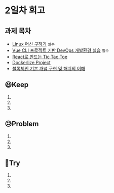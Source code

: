 # 2일차 회고

## 과제 목차
- [Linux 머신 구하기](Infra/Linux-머신-구하기) `필수`
- [Vue CLI 프로젝트 기반 DevOps 개발환경 실습](웹/Vue-CLI-프로젝트-기반-DevOps-개발환경-실습) `필수`
- [React로 만드는 Tic Tac Toe](Frontend기술/React로-만드는-Tic-Tac-Toe)
- [Dockerlize Project](Infra/Dockerlize-Project)
- [블록체인 기본 개념 구현 및 해쉬의 이해](블록체인-암호화/블록체인-기본-개념-구현-및-해쉬의-이해)

## 😃Keep
1. 
2. 
3. 

## 😥Problem
1. 
2. 
3. 

## 💪Try
1. 
2. 
3. 
